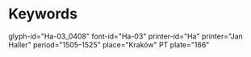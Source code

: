 # Keywords
glyph-id="Ha-03_0408"
font-id="Ha-03"
printer-id="Ha"
printer="Jan Haller"
period="1505–1525"
place="Kraków"
PT plate="166"
